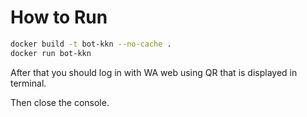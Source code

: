# How to Run
```bash
docker build -t bot-kkn --no-cache .
docker run bot-kkn
```

After that you should log in with WA web using QR that is displayed in terminal.

Then close the console.